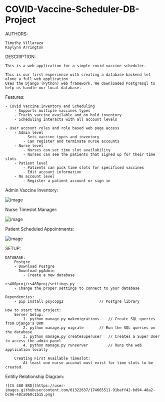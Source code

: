 # COVID-Vaccine-Scheduler-DB-Project

AUTHORS:

	Timothy Villaraza
	Kaylynn Arrington

DESCRIPTION:

	This is a web application for a simple covid vaccine scheduler.
	
	This is our first experience with creating a database backend let alone a full web application
	Uses the Django (Python) web framework. We downloaded Postgresql to help us handle our local database.

Features:
	
	- Covid Vaccine Inventory and Scheduling
		- Supports multiple vaccines types
		- Tracks vaccine available and on hold inventory
		- Scheduling interacts with all account levels
		
	- User account roles and role based web page access
		- Admin level
			- Sets vaccine types and inventory
			- Can register and terminate nurse accounts
		- Nurse level
			- Nurses can set time slot availability
			- Nurses can see the patients that signed up for their time slots
		- Patient level
			- Patients can pick time slots for specificed vaccines
			- Edit account information
		- No account level
			- Register a patient account or sign in

Admin Vaccine Inventory:

![image](https://user-images.githubusercontent.com/61322637/174668907-770bc54e-f5d9-43ca-95cc-506f31e6a550.png)

Nurse Timeslot Manager:

![image](https://user-images.githubusercontent.com/61322637/174670198-56e96205-95e7-4512-833b-c005b794f150.png)

Patient Scheduled Appointments:

![image](https://user-images.githubusercontent.com/61322637/174669127-fd13de56-f762-4e7e-97bc-a650c3b66063.png)

SETUP:

	DATABASE:
		Postgre
		- Download Postgre
		- Download pgAdmin
			- Create a new database

	cs480proj/cs480proj/settings.py
		- Change the proper settings to connect to your database
	
	Dependencies:
		- pip install psycopg2			      // Postgre library

	How to start the project:
		Server Setup:
			1. python manage.py makemigrations    // Create SQL queries from Django's ORM
			2. python manage.py migrate	      // Run the SQL queries on the database
			3. python manage.py createsuperuser   // Creates a Super User to access the admin panel
			4. python manage.py runserver	      // Runs the web application locally
			
		Creating First Available Timeslot:
			At least one nurse acconut must exist for time slots to be created.

Entitiy Relationship Diagram:

	![CS 480 ERD](https://user-images.githubusercontent.com/61322637/174665511-91baff42-bd94-48a2-bc9e-48ca060c1b15.png)


